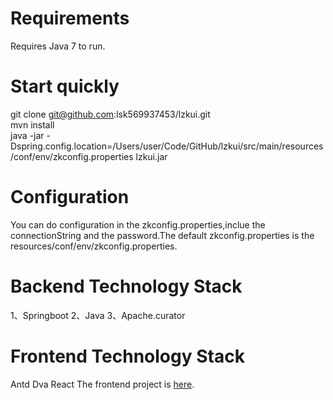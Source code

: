 Requirements
====
Requires Java 7 to run.

Start quickly
====
git clone git@github.com:lsk569937453/lzkui.git<br>
mvn install <br>
java -jar -Dspring.config.location=/Users/user/Code/GitHub/lzkui/src/main/resources/conf/env/zkconfig.properties lzkui.jar<br>

Configuration
====
You can do configuration in the zkconfig.properties,inclue the connectionString and the password.The default zkconfig.properties is the 
resources/conf/env/zkconfig.properties.

Backend Technology Stack
====
1、Springboot
2、Java
3、Apache.curator

Frontend  Technology Stack
====
Antd
Dva
React
The frontend project is [here]("https://github.com/lsk569937453/lzkuiFrontend").
